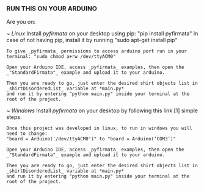 ### RUN THIS ON YOUR ARDUINO ###

Are you on:

*~ Linux*
    Install _pyfirmata_ on your desktop using pip: "pip install pyfirmata"
        In case of not having pip, install it by running "sudo apt-get install pip"

    To give _pyfirmata_ permissions to access arduino port run in your terminal: "sudo chmod a+rw /dev/ttyACM0"

    Open your Arduino IDE, access _pyfirmata_ examples, then open the _"StandardFirmata"_ example and upload it to your arduino.

    Then you are ready to go, just enter the desired shirt objects list in _shirtDisorderedList_ variable at *main.py*
    and run it by entering "python main.py" inside your terminal at the root of the project.

*~ Windows*
    Install _pyfirmata_ on your desktop by following this link [1] simple steps.

    Once this project was developed in linux, to run in windows you will need to change:
    "board = Arduino('/dev/ttyACM0')" to "board = Arduino(‘COM3’)"

    Open your Arduino IDE, access _pyfirmata_ examples, then open the _"StandardFirmata"_ example and upload it to your arduino.

    Then you are ready to go, just enter the desired shirt objects list in _shirtDisorderedList_ variable at *main.py*
    and run it by entering "python main.py" inside your terminal at the root of the project.